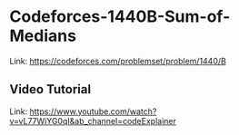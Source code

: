 # Codeforces-1440B-Sum-of-Medians
Link: https://codeforces.com/problemset/problem/1440/B
## Video Tutorial
Link: https://www.youtube.com/watch?v=vL77WiYG0qI&ab_channel=codeExplainer
